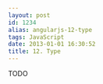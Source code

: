```yaml
---
layout: post
id: 1234
alias: angularjs-12-type
tags: JavaScript
date: 2013-01-01 16:30:52
title: 12. Type
---
```


TODO

